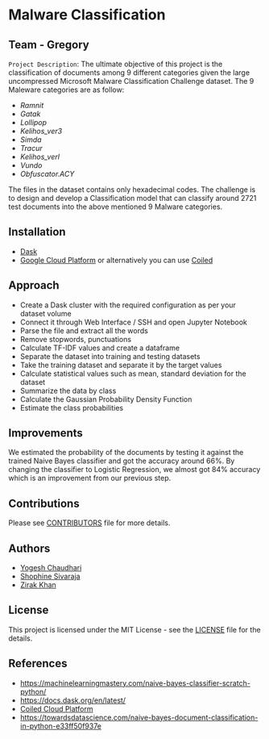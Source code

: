 # Malware Classification
## Team - Gregory

`Project Description`: The ultimate objective of this project is the classification of documents among 9 different categories given the large uncompressed Microsoft Malware Classification Challenge dataset. The 9 Maleware categories are as follow:

<ul><li><i>Ramnit</i></li>
<li><i>Gatak</i></li>
<li><i>Lollipop</i></li>
<li><i>Kelihos_ver3</i></li>
<li><i>Simda</i></li>
<li><i>Tracur</i></li>
<li><i>Kelihos_verl</i></li>
<li><i>Vundo</i></li>
<li><i>Obfuscator.ACY</i></li></ul>

The files in the dataset contains only hexadecimal codes. The challenge is to design and develop a Classification model that can classify around 2721 test documents into the above mentioned 9 Malware categories. 
## Installation
* [Dask](https://docs.dask.org/en/latest/install.html)
* [Google Cloud Platform](https://cloud.google.com/) or alternatively you can use [Coiled](https://cloud.coiled.io/)

## Approach
* Create a Dask cluster with the required configuration as per your dataset volume
* Connect it through Web Interface / SSH and open Jupyter Notebook
* Parse the file and extract all the words
* Remove stopwords, punctuations
* Calculate TF-IDF values and create a dataframe
* Separate the dataset into training and testing datasets
* Take the training dataset and separate it by the target values
* Calculate statistical values such as mean, standard deviation for the dataset
* Summarize the data by class
* Calculate the Gaussian Probability Density Function
* Estimate the class probabilities
## Improvements
We estimated the probability of the documents by testing it against the trained Naive Bayes classifier and got the accuracy around 66%. By changing the classifier to Logistic Regression, we almost got 84% accuracy which is an improvement from our previous step.

## Contributions
Please see [CONTRIBUTORS](https://github.com/dsp-uga/gregory-p1/blob/main/CONTRIBUTORS.md) file for more details.
## Authors 
<ul> <li><a href= "https://github.com/yogeshchaudhari"> Yogesh Chaudhari</a></li>
<li><a href = "https://github.com/shophine"> Shophine Sivaraja</a></li>
<li><a href ="https://github.com/zirakachakzai" > Zirak Khan </a></li></ul>

## License
This project is licensed under the MIT License - see the <a href="https://github.com/dsp-uga/gregory-p1/blob/main/LICENSE">LICENSE</a> file for the details.

## References
<ul> <li><a href = "https://machinelearningmastery.com/naive-bayes-classifier-scratch-python/"> https://machinelearningmastery.com/naive-bayes-classifier-scratch-python/ </a></li> 
<li><a href = "https://docs.dask.org/en/latest/"> https://docs.dask.org/en/latest/ </a></li> 
  <li><a href = "https://cloud.coiled.io/"> Coiled Cloud Platform </a></li> 
<li><a href = "https://towardsdatascience.com/naive-bayes-document-classification-in-python-e33ff50f937e"> https://towardsdatascience.com/naive-bayes-document-classification-in-python-e33ff50f937e </a></li>  
</ul> 
